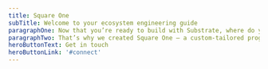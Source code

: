 ```yaml
---
title: Square One
subTitle: Welcome to your ecosystem engineering guide
paragraphOne: Now that you’re ready to build with Substrate, where do you start? The ecosystem represents a blank canvas for your blockchain development, complete with all the tools and community knowledge necessary to help any project thrive.
paragraphTwo: That’s why we created Square One — a custom-tailored program to guide you through the wealth of resources available to Substrate builders and the wider community.
heroButtonText: Get in touch
heroButtonLink: '#connect'
---
```

